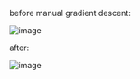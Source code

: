 before manual gradient descent:

![image](https://github.com/user-attachments/assets/590e11be-331c-43c9-aa23-e4ef236e9c80)



after:

![image](https://github.com/user-attachments/assets/488211cb-f3bb-4bb5-8619-87670aa3d080)
